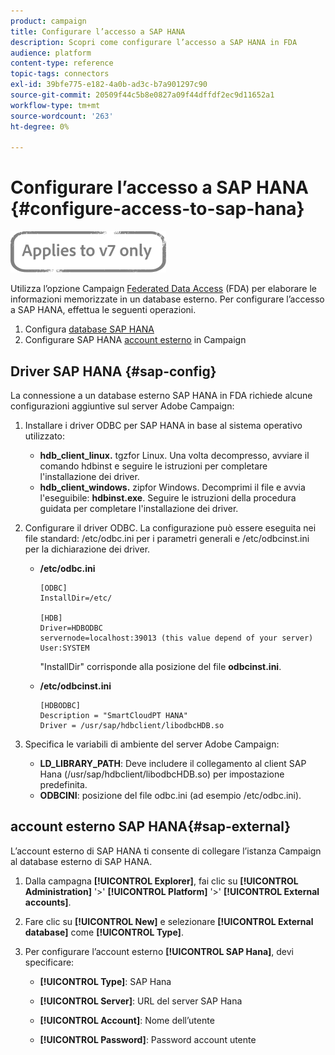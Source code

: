 ```yaml
---
product: campaign
title: Configurare l’accesso a SAP HANA
description: Scopri come configurare l’accesso a SAP HANA in FDA
audience: platform
content-type: reference
topic-tags: connectors
exl-id: 39bfe775-e182-4a0b-ad3c-b7a901297c90
source-git-commit: 20509f44c5b8e0827a09f44dffdf2ec9d11652a1
workflow-type: tm+mt
source-wordcount: '263'
ht-degree: 0%

---
```


# Configurare l’accesso a SAP HANA {#configure-access-to-sap-hana}

![](../../assets/v7-only.svg)

Utilizza l’opzione Campaign [Federated Data Access](../../installation/using/about-fda.md) (FDA) per elaborare le informazioni memorizzate in un database esterno. Per configurare l’accesso a SAP HANA, effettua le seguenti operazioni.

1. Configura [database SAP HANA](#sap-config)
1. Configurare SAP HANA [account esterno](#sap-external) in Campaign

## Driver SAP HANA {#sap-config}

La connessione a un database esterno SAP HANA in FDA richiede alcune configurazioni aggiuntive sul server Adobe Campaign:

1. Installare i driver ODBC per SAP HANA in base al sistema operativo utilizzato:

   * **hdb_client_linux.** tgzfor Linux. Una volta decompresso, avviare il comando hdbinst e seguire le istruzioni per completare l&#39;installazione dei driver.
   * **hdb_client_windows.** zipfor Windows. Decomprimi il file e avvia l&#39;eseguibile: **hdbinst.exe**. Seguire le istruzioni della procedura guidata per completare l&#39;installazione dei driver.

1. Configurare il driver ODBC. La configurazione può essere eseguita nei file standard: /etc/odbc.ini per i parametri generali e /etc/odbcinst.ini per la dichiarazione dei driver.

   * **/etc/odbc.ini**

      ```
      [ODBC]
      InstallDir=/etc/
      
      [HDB]
      Driver=HDBODBC
      servernode=localhost:39013 (this value depend of your server)
      User:SYSTEM
      ```

      &quot;InstallDir&quot; corrisponde alla posizione del file **odbcinst.ini**.

   * **/etc/odbcinst.ini**

      ```
      [HDBODBC]
      Description = "SmartCloudPT HANA"
      Driver = /usr/sap/hdbclient/libodbcHDB.so
      ```

1. Specifica le variabili di ambiente del server Adobe Campaign:

   * **LD_LIBRARY_PATH**: Deve includere il collegamento al client SAP Hana (/usr/sap/hdbclient/libodbcHDB.so) per impostazione predefinita.
   * **ODBCINI**: posizione del file odbc.ini (ad esempio /etc/odbc.ini).

## account esterno SAP HANA{#sap-external}

L’account esterno di SAP HANA ti consente di collegare l’istanza Campaign al database esterno di SAP HANA.

1. Dalla campagna **[!UICONTROL Explorer]**, fai clic su **[!UICONTROL Administration]** &#39;>&#39; **[!UICONTROL Platform]** &#39;>&#39; **[!UICONTROL External accounts]**.

1. Fare clic su **[!UICONTROL New]** e selezionare **[!UICONTROL External database]** come **[!UICONTROL Type]**.

1. Per configurare l’account esterno **[!UICONTROL SAP Hana]**, devi specificare:

   * **[!UICONTROL Type]**: SAP Hana

   * **[!UICONTROL Server]**: URL del server SAP Hana

   * **[!UICONTROL Account]**: Nome dell’utente

   * **[!UICONTROL Password]**: Password account utente
